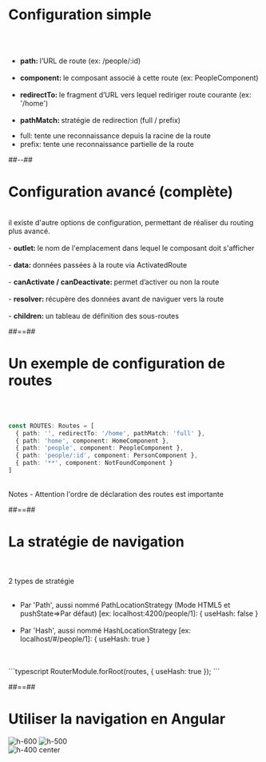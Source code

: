 <!-- .slide: class="sfeir-basic-slide" -->
# Configuration simple
<br><br>
- <strong>path: </strong>l’URL de route (ex: /people/:id)<br><br>
- <strong>component: </strong>le composant associé à cette route (ex: PeopleComponent)<br><br>
- <strong>redirectTo: </strong>le fragment d’URL vers lequel rediriger route courante (ex: '/home')<br><br>
- <strong>pathMatch: </strong>stratégie de redirection (full / prefix)
<ul>
    <li>full: tente une reconnaissance depuis la racine de la route</li>
    <li>prefix: tente une reconnaissance partielle de la route</li>
</ul>

##--##

<!-- .slide: class="sfeir-basic-slide" -->
# Configuration avancé (complète)
<br>
il existe d'autre options de configuration, permettant de réaliser du routing plus avancé.<br><br>
- <strong>outlet: </strong>le nom de l'emplacement dans lequel le composant doit s'afficher<br><br>
- <strong>data: </strong>données passées à la route via ActivatedRoute<br><br>
- <strong>canActivate / canDeactivate: </strong>permet d’activer ou non la route<br><br>
- <strong>resolver: </strong>récupère des données avant de naviguer vers la route<br><br>
- <strong>children: </strong>un tableau de définition des sous-routes

##==##

<!-- .slide: class="sfeir-basic-slide with-code" -->
# Un exemple de configuration de routes
<br><br>
```typescript
const ROUTES: Routes = [
  { path: '', redirectTo: '/home', pathMatch: 'full' },
  { path: 'home', component: HomeComponent },
  { path: 'people', component: PeopleComponent },
  { path: 'people/:id', component: PersonComponent },
  { path: '**', component: NotFoundComponent }
]
```
<!-- .element: class="big-code" -->
<br>
Notes
- Attention l'ordre de déclaration des routes est importante

##==##

<!-- .slide: class="sfeir-basic-slide with-code" -->
# La stratégie de navigation
<br><br>
2 types de stratégie<br><br>
<ul>
    <li>Par 'Path', aussi nommé PathLocationStrategy (Mode HTML5 et pushState=>Par défaut) [ex: localhost:4200/people/1]: { useHash: false }</li><br>
    <li>Par 'Hash', aussi nommé HashLocationStrategy [ex: localhost/#/people/1]: { useHash: true }</li>
</ul>
<br><br>
```typescript
RouterModule.forRoot(routes, { useHash: true });
```
<!-- .element: class="big-code" -->

##==##

<!-- .slide: class="sfeir-basic-slide" -->
# Utiliser la navigation en Angular
<div class="flex-row">
    <img alt="h-600" src="assets/images/school/navigation/navigation_routing_module.png" />
    <img alt="h-500" src="assets/images/school/navigation/navigation_root_module.png" />
</div>
<img alt="h-400 center" src="assets/images/school/navigation/navigation_router_outlet.png" />

